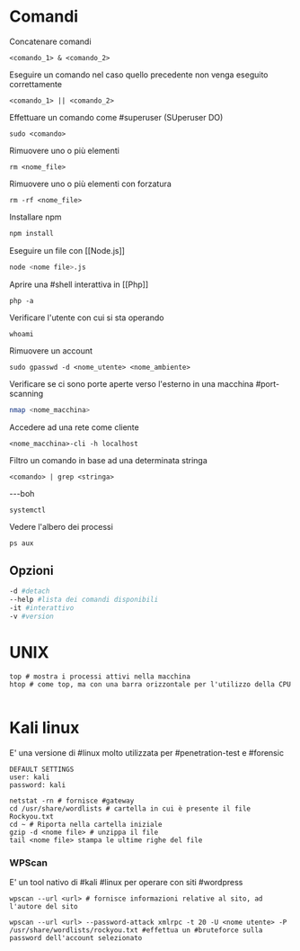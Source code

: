 # Comandi
Concatenare comandi
```Linux
<comando_1> & <comando_2>
```
Eseguire un comando nel caso quello precedente non venga eseguito correttamente 
```Linux
<comando_1> || <comando_2> 
```
Effettuare un comando come #superuser (SUperuser DO)
```Shell
sudo <comando>
```
Rimuovere uno o più elementi
```Linux
rm <nome_file>
```
Rimuovere uno o più elementi con forzatura
```Linux 
rm -rf <nome_file>
```
Installare npm
```Bash
npm install
```
Eseguire un file con [[Node.js]]
```Bash
node <nome file>.js 
```
Aprire una #shell interattiva in [[Php]]
```Shell
php -a
```
Verificare l'utente con cui si sta operando
```Shell
whoami
```
Rimuovere un account
```Shell
sudo gpasswd -d <nome_utente> <nome_ambiente>
```
Verificare se ci sono porte aperte verso l'esterno in una macchina #port-scanning
```bash
nmap <nome_macchina>
```
Accedere ad una rete come cliente
```shell
<nome_macchina>-cli -h localhost
```
Filtro un comando in base ad una determinata stringa
```shell
<comando> | grep <stringa>
```
---boh
```shell
systemctl
```
Vedere l'albero dei processi
```shell
ps aux
```
## Opzioni
```Bash
-d #detach
--help #lista dei comandi disponibili
-it #interattivo
-v #version
```
# UNIX

```unix
top # mostra i processi attivi nella macchina
htop # come top, ma con una barra orizzontale per l'utilizzo della CPU
```
```unix

```
# Kali linux
E' una versione di #linux molto utilizzata per #penetration-test e #forensic
```kali
DEFAULT SETTINGS
user: kali
password: kali
```
```kali
netstat -rn # fornisce #gateway
cd /usr/share/wordlists # cartella in cui è presente il file Rockyou.txt
cd ~ # Riporta nella cartella iniziale
gzip -d <nome file> # unzippa il file
tail <nome file> stampa le ultime righe del file
```

### WPScan
E' un tool nativo di #kali #linux per operare con siti #wordpress
```Kali
wpscan --url <url> # fornisce informazioni relative al sito, ad l'autore del sito
```
```Kali
wpscan --url <url> --password-attack xmlrpc -t 20 -U <nome utente> -P /usr/share/wordlists/rockyou.txt #effettua un #bruteforce sulla password dell'account selezionato
```